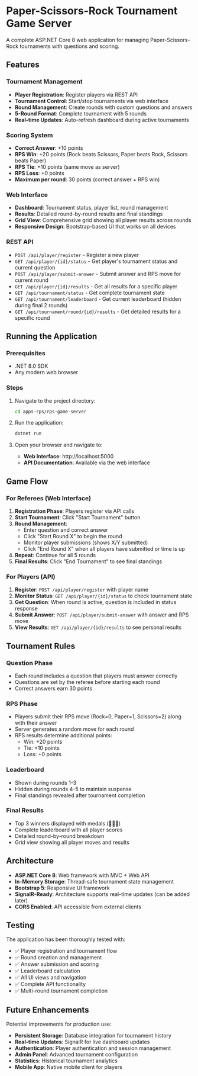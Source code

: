 # Paper-Scissors-Rock Tournament Game Server

A complete ASP.NET Core 8 web application for managing Paper-Scissors-Rock tournaments with questions and scoring.

## Features

### Tournament Management
- **Player Registration**: Register players via REST API
- **Tournament Control**: Start/stop tournaments via web interface
- **Round Management**: Create rounds with custom questions and answers
- **5-Round Format**: Complete tournament with 5 rounds
- **Real-time Updates**: Auto-refresh dashboard during active tournaments

### Scoring System
- **Correct Answer**: +10 points
- **RPS Win**: +20 points (Rock beats Scissors, Paper beats Rock, Scissors beats Paper)
- **RPS Tie**: +10 points (same move as server)
- **RPS Loss**: +0 points
- **Maximum per round**: 30 points (correct answer + RPS win)

### Web Interface
- **Dashboard**: Tournament status, player list, round management
- **Results**: Detailed round-by-round results and final standings
- **Grid View**: Comprehensive grid showing all player results across rounds
- **Responsive Design**: Bootstrap-based UI that works on all devices

### REST API
- `POST /api/player/register` - Register a new player
- `GET /api/player/{id}/status` - Get player's tournament status and current question
- `POST /api/player/submit-answer` - Submit answer and RPS move for current round
- `GET /api/player/{id}/results` - Get all results for a specific player
- `GET /api/tournament/status` - Get complete tournament state
- `GET /api/tournament/leaderboard` - Get current leaderboard (hidden during final 2 rounds)
- `GET /api/tournament/round/{id}/results` - Get detailed results for a specific round

## Running the Application

### Prerequisites
- .NET 8.0 SDK
- Any modern web browser

### Steps
1. Navigate to the project directory:
   ```bash
   cd apps-rps/rps-game-server
   ```

2. Run the application:
   ```bash
   dotnet run
   ```

3. Open your browser and navigate to:
   - **Web Interface**: http://localhost:5000
   - **API Documentation**: Available via the web interface

## Game Flow

### For Referees (Web Interface)
1. **Registration Phase**: Players register via API calls
2. **Start Tournament**: Click "Start Tournament" button
3. **Round Management**: 
   - Enter question and correct answer
   - Click "Start Round X" to begin the round
   - Monitor player submissions (shows X/Y submitted)
   - Click "End Round X" when all players have submitted or time is up
4. **Repeat**: Continue for all 5 rounds
5. **Final Results**: Click "End Tournament" to see final standings

### For Players (API)
1. **Register**: `POST /api/player/register` with player name
2. **Monitor Status**: `GET /api/player/{id}/status` to check tournament state
3. **Get Question**: When round is active, question is included in status response
4. **Submit Answer**: `POST /api/player/submit-answer` with answer and RPS move
5. **View Results**: `GET /api/player/{id}/results` to see personal results

## Tournament Rules

### Question Phase
- Each round includes a question that players must answer correctly
- Questions are set by the referee before starting each round
- Correct answers earn 30 points

### RPS Phase
- Players submit their RPS move (Rock=0, Paper=1, Scissors=2) along with their answer
- Server generates a random move for each round
- RPS results determine additional points:
  - Win: +20 points
  - Tie: +10 points
  - Loss: +0 points

### Leaderboard
- Shown during rounds 1-3
- Hidden during rounds 4-5 to maintain suspense
- Final standings revealed after tournament completion

### Final Results
- Top 3 winners displayed with medals (🥇🥈🥉)
- Complete leaderboard with all player scores
- Detailed round-by-round breakdown
- Grid view showing all player moves and results

## Architecture

- **ASP.NET Core 8**: Web framework with MVC + Web API
- **In-Memory Storage**: Thread-safe tournament state management
- **Bootstrap 5**: Responsive UI framework
- **SignalR-Ready**: Architecture supports real-time updates (can be added later)
- **CORS Enabled**: API accessible from external clients

## Testing

The application has been thoroughly tested with:
- ✅ Player registration and tournament flow
- ✅ Round creation and management
- ✅ Answer submission and scoring
- ✅ Leaderboard calculation
- ✅ All UI views and navigation
- ✅ Complete API functionality
- ✅ Multi-round tournament completion

## Future Enhancements

Potential improvements for production use:
- **Persistent Storage**: Database integration for tournament history
- **Real-time Updates**: SignalR for live dashboard updates
- **Authentication**: Player authentication and session management
- **Admin Panel**: Advanced tournament configuration
- **Statistics**: Historical tournament analytics
- **Mobile App**: Native mobile client for players